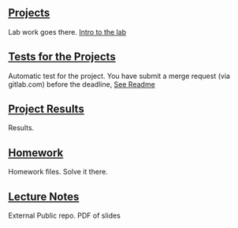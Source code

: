 ## [Projects](Projects)

Lab work goes there. [Intro to the lab](00_Intro.pptx)

## [Tests for the Projects](Tests)

Automatic test for the project. You have submit a merge request (via gitlab.com) before the deadline, [See Readme](Tests/README)

## [Project Results](Runlogs)

Results.

## [Homework](Homework)

Homework files. Solve it there.

## [Lecture Notes](https://ceunican.github.io/aos/) 

External Public repo. PDF of slides

